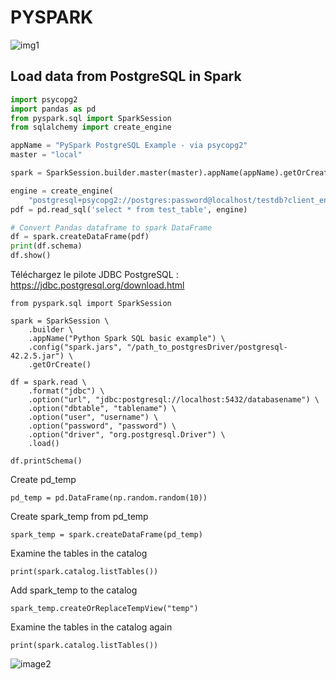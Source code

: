 # PYSPARK
![img1](https://i.gaw.to/vehicles/photos/40/28/402841-2022-chevrolet-spark.jpg?640x400)
## Load data from PostgreSQL in Spark

```py
import psycopg2
import pandas as pd
from pyspark.sql import SparkSession
from sqlalchemy import create_engine

appName = "PySpark PostgreSQL Example - via psycopg2"
master = "local"

spark = SparkSession.builder.master(master).appName(appName).getOrCreate()

engine = create_engine(
    "postgresql+psycopg2://postgres:password@localhost/testdb?client_encoding=utf8")
pdf = pd.read_sql('select * from test_table', engine)

# Convert Pandas dataframe to spark DataFrame
df = spark.createDataFrame(pdf)
print(df.schema)
df.show()
```

Téléchargez le pilote JDBC PostgreSQL : https://jdbc.postgresql.org/download.html

```
from pyspark.sql import SparkSession

spark = SparkSession \
    .builder \
    .appName("Python Spark SQL basic example") \
    .config("spark.jars", "/path_to_postgresDriver/postgresql-42.2.5.jar") \
    .getOrCreate()

df = spark.read \
    .format("jdbc") \
    .option("url", "jdbc:postgresql://localhost:5432/databasename") \
    .option("dbtable", "tablename") \
    .option("user", "username") \
    .option("password", "password") \
    .option("driver", "org.postgresql.Driver") \
    .load()

df.printSchema()
```

Create pd_temp
```
pd_temp = pd.DataFrame(np.random.random(10))
```
Create spark_temp from pd_temp
```
spark_temp = spark.createDataFrame(pd_temp)
```
Examine the tables in the catalog
```
print(spark.catalog.listTables())
```
Add spark_temp to the catalog
```
spark_temp.createOrReplaceTempView("temp")
```
Examine the tables in the catalog again
```
print(spark.catalog.listTables())
```

![image2](https://user-images.githubusercontent.com/73175706/183451095-e4a49937-0263-4366-9505-a1383ac6633e.png)

